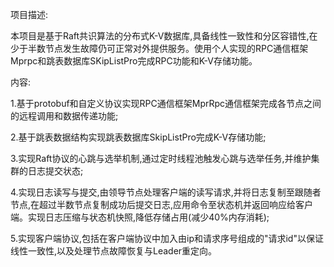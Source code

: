项目描述:

本项目是基于Raft共识算法的分布式K-V数据库,具备线性一致性和分区容错性,在少于半数节点发生故障仍可正常对外提供服务。使用个人实现的RPC通信框架Mprpc和跳表数据库SKipListPro完成RPC功能和K-V存储功能。

内容:

1.基于protobuf和自定义协议实现RPC通信框架MprRpc通信框架完成各节点之间的远程调用和数据传递功能;

2.基于跳表数据结构实现跳表数据库SkipListPro完成K-V存储功能;

3.实现Raft协议的心跳与选举机制,通过定时线程池触发心跳与选举任务,并维护集群的日志提交状态;

4.实现日志读写与提交,由领导节点处理客户端的读写请求,并将日志复制至跟随者节点,在超过半数节点复制成功后提交日志,应用命令至状态机并返回响应给客户端。实现日志压缩与状态机快照,降低存储占用(减少40%内存消耗);

5.实现客户端协议,包括在客户端协议中加入由ip和请求序号组成的"请求id"以保证线性一致性,以及处理节点故障恢复与Leader重定向。

